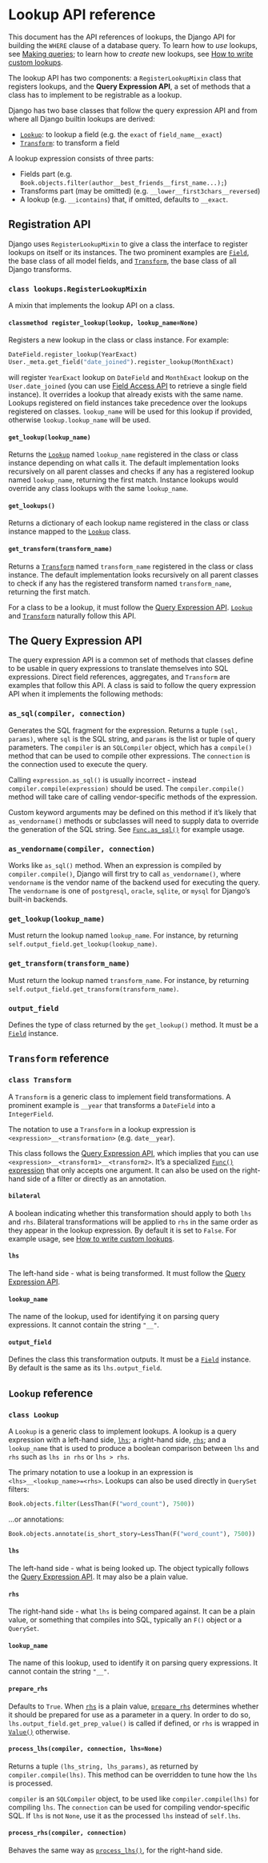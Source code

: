 # Lookup API reference

This document has the API references of lookups, the Django API for building the `WHERE` clause of a database query. To learn how to *use* lookups, see [Making queries](https://docs.djangoproject.com/en/5.2/topics/db/queries/); to learn how to *create* new lookups, see [How to write custom lookups](https://docs.djangoproject.com/en/5.2/howto/custom-lookups/).

The lookup API has two components: a `RegisterLookupMixin` class that registers lookups, and the **Query Expression API**, a set of methods that a class has to implement to be registrable as a lookup.

Django has two base classes that follow the query expression API and from where all Django builtin lookups are derived:

- [`Lookup`](https://docs.djangoproject.com/en/5.2/ref/models/lookups/#django.db.models.Lookup): to lookup a field (e.g. the `exact` of `field_name__exact`)
- [`Transform`](https://docs.djangoproject.com/en/5.2/ref/models/lookups/#django.db.models.Transform): to transform a field

A lookup expression consists of three parts:

- Fields part (e.g. `Book.objects.filter(author__best_friends__first_name...);`)
- Transforms part (may be omitted) (e.g. `__lower__first3chars__reversed`)
- A lookup (e.g. `__icontains`) that, if omitted, defaults to `__exact`.

## Registration API

Django uses `RegisterLookupMixin` to give a class the interface to register lookups on itself or its instances. The two prominent examples are [`Field`](https://docs.djangoproject.com/en/5.2/ref/models/fields/#django.db.models.Field), the base class of all model fields, and [`Transform`](https://docs.djangoproject.com/en/5.2/ref/models/lookups/#django.db.models.Transform), the base class of all Django transforms.

### `class lookups.RegisterLookupMixin`

A mixin that implements the lookup API on a class.

#### `classmethod register_lookup(lookup, lookup_name=None)`

Registers a new lookup in the class or class instance. For example:

```python
DateField.register_lookup(YearExact)
User._meta.get_field("date_joined").register_lookup(MonthExact)
```

will register `YearExact` lookup on `DateField` and `MonthExact` lookup on the `User.date_joined` (you can use [Field Access API](https://docs.djangoproject.com/en/5.2/ref/models/meta/#model-meta-field-api) to retrieve a single field instance). It overrides a lookup that already exists with the same name. Lookups registered on field instances take precedence over the lookups registered on classes. `lookup_name` will be used for this lookup if provided, otherwise `lookup.lookup_name` will be used.

#### `get_lookup(lookup_name)`

Returns the [`Lookup`](https://docs.djangoproject.com/en/5.2/ref/models/lookups/#django.db.models.Lookup) named `lookup_name` registered in the class or class instance depending on what calls it. The default implementation looks recursively on all parent classes and checks if any has a registered lookup named `lookup_name`, returning the first match. Instance lookups would override any class lookups with the same `lookup_name`.

#### `get_lookups()`

Returns a dictionary of each lookup name registered in the class or class instance mapped to the [`Lookup`](https://docs.djangoproject.com/en/5.2/ref/models/lookups/#django.db.models.Lookup) class.

#### `get_transform(transform_name)`

Returns a [`Transform`](https://docs.djangoproject.com/en/5.2/ref/models/lookups/#django.db.models.Transform) named `transform_name` registered in the class or class instance. The default implementation looks recursively on all parent classes to check if any has the registered transform named `transform_name`, returning the first match.

For a class to be a lookup, it must follow the [Query Expression API](https://docs.djangoproject.com/en/5.2/ref/models/lookups/#the-query-expression-api). [`Lookup`](https://docs.djangoproject.com/en/5./ref2/models/lookups/#django.db.models.Lookup) and [`Transform`](https://docs.djangoproject.com/en/5.2/ref/models/lookups/#django.db.models.Transform) naturally follow this API.

## The Query Expression API

The query expression API is a common set of methods that classes define to be usable in query expressions to translate themselves into SQL expressions. Direct field references, aggregates, and `Transform` are examples that follow this API. A class is said to follow the query expression API when it implements the following methods:

### `as_sql(compiler, connection)`

Generates the SQL fragment for the expression. Returns a tuple `(sql, params)`, where `sql` is the SQL string, and `params` is the list or tuple of query parameters. The `compiler` is an `SQLCompiler` object, which has a `compile()` method that can be used to compile other expressions. The `connection` is the connection used to execute the query.

Calling `expression.as_sql()` is usually incorrect - instead `compiler.compile(expression)` should be used. The `compiler.compile()` method will take care of calling vendor-specific methods of the expression.

Custom keyword arguments may be defined on this method if it’s likely that `as_vendorname()` methods or subclasses will need to supply data to override the generation of the SQL string. See [`Func.as_sql()`](https://docs.djangoproject.com/en/5.2/ref/models/expressions/#django.db.models.Func.as_sql) for example usage.

### `as_vendorname(compiler, connection)`

Works like `as_sql()` method. When an expression is compiled by `compiler.compile()`, Django will first try to call `as_vendorname()`, where `vendorname` is the vendor name of the backend used for executing the query. The `vendorname` is one of `postgresql`, `oracle`, `sqlite`, or `mysql` for Django’s built-in backends.

### `get_lookup(lookup_name)`

Must return the lookup named `lookup_name`. For instance, by returning `self.output_field.get_lookup(lookup_name)`.

### `get_transform(transform_name)`

Must return the lookup named `transform_name`. For instance, by returning `self.output_field.get_transform(transform_name)`.

### `output_field`

Defines the type of class returned by the `get_lookup()` method. It must be a [`Field`](https://docs.djangoproject.com/en/5.2/ref/models/fields/#django.db.models.Field) instance.

## `Transform` reference

### `class Transform`

A `Transform` is a generic class to implement field transformations. A prominent example is `__year` that transforms a `DateField` into a `IntegerField`.

The notation to use a `Transform` in a lookup expression is `<expression>__<transformation>` (e.g. `date__year`).

This class follows the [Query Expression API](https://docs.djangoproject.com/en/5.2/ref/models/lookups/#the-query-expression-api), which implies that you can use `<expression>__<transform1>__<transform2>`. It’s a specialized [`Func()` expression](https://docs.djangoproject.com/en/5.2/ref/models/expressions/#func-expressions) that only accepts one argument. It can also be used on the right-hand side of a filter or directly as an annotation.

#### `bilateral`

A boolean indicating whether this transformation should apply to both `lhs` and `rhs`. Bilateral transformations will be applied to `rhs` in the same order as they appear in the lookup expression. By default it is set to `False`. For example usage, see [How to write custom lookups](https://docs.djangoproject.com/en/5.2/howto/custom-lookups/).

#### `lhs`

The left-hand side - what is being transformed. It must follow the [Query Expression API](https://docs.djangoproject.com/en/5.2/ref/models/lookups/#the-query-expression-api).

#### `lookup_name`

The name of the lookup, used for identifying it on parsing query expressions. It cannot contain the string `"__"`.

#### `output_field`

Defines the class this transformation outputs. It must be a [`Field`](https://docs.djangoproject.com/en/5.2/ref/models/fields/#django.db.models.Field) instance. By default is the same as its `lhs.output_field`.

## `Lookup` reference

### `class Lookup`

A `Lookup` is a generic class to implement lookups. A lookup is a query expression with a left-hand side, [`lhs`](https://docs.djangoproject.com/en/5.2/ref/models/lookups/#django.db.models.Lookup.lhs); a right-hand side, [`rhs`](https://docs.djangoproject.com/en/5.2/ref/models/lookups/#django.db.models.Lookup.rhs); and a `lookup_name` that is used to produce a boolean comparison between `lhs` and `rhs` such as `lhs in rhs` or `lhs > rhs`.

The primary notation to use a lookup in an expression is `<lhs>__<lookup_name>=<rhs>`. Lookups can also be used directly in `QuerySet` filters:

```python
Book.objects.filter(LessThan(F("word_count"), 7500))
```

…or annotations:

```python
Book.objects.annotate(is_short_story=LessThan(F("word_count"), 7500))
```

#### `lhs`

The left-hand side - what is being looked up. The object typically follows the [Query Expression API](https://docs.djangoproject.com/en/5.2/ref/models/lookups/#the-query-expression-api). It may also be a plain value.

#### `rhs`

The right-hand side - what `lhs` is being compared against. It can be a plain value, or something that compiles into SQL, typically an `F()` object or a `QuerySet`.

#### `lookup_name`

The name of this lookup, used to identify it on parsing query expressions. It cannot contain the string `"__"`.

#### `prepare_rhs`

Defaults to `True`. When [`rhs`](https://docs.djangoproject.com/en/5.2/ref/models/lookups/#django.db.models.Lookup.rhs) is a plain value, [`prepare_rhs`](https://docs.djangoproject.com/en/5.2/ref/models/lookups/#django.db.models.Lookup.prepare_rhs) determines whether it should be prepared for use as a parameter in a query. In order to do so, `lhs.output_field.get_prep_value()` is called if defined, or `rhs` is wrapped in [`Value()`](https://docs.djangoproject.com/en/5.2/ref/models/expressions/#django.db.models.Value) otherwise.

#### `process_lhs(compiler, connection, lhs=None)`

Returns a tuple `(lhs_string, lhs_params)`, as returned by `compiler.compile(lhs)`. This method can be overridden to tune how the `lhs` is processed.

`compiler` is an `SQLCompiler` object, to be used like `compiler.compile(lhs)` for compiling `lhs`. The `connection` can be used for compiling vendor-specific SQL. If `lhs` is not `None`, use it as the processed `lhs` instead of `self.lhs`.

#### `process_rhs(compiler, connection)`

Behaves the same way as [`process_lhs()`](https://docs.djangoproject.com/en/5.2/ref/models/lookups/#django.db.models.Lookup.process_lhs), for the right-hand side.